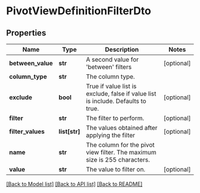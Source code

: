 # PivotViewDefinitionFilterDto

## Properties
Name | Type | Description | Notes
------------ | ------------- | ------------- | -------------
**between_value** | **str** | A second value for &#39;between&#39; filters | [optional] 
**column_type** | **str** | The column type. | 
**exclude** | **bool** | True if value list is exclude, false if value list is include. Defaults to true. | [optional] 
**filter** | **str** | The filter to perform. | [optional] 
**filter_values** | **list[str]** | The values obtained after applying the filter | [optional] 
**name** | **str** | The column for the pivot view filter. The maximum size is 255 characters. | 
**value** | **str** | The value to filter on. | [optional] 

[[Back to Model list]](../README.md#documentation-for-models) [[Back to API list]](../README.md#documentation-for-api-endpoints) [[Back to README]](../README.md)


